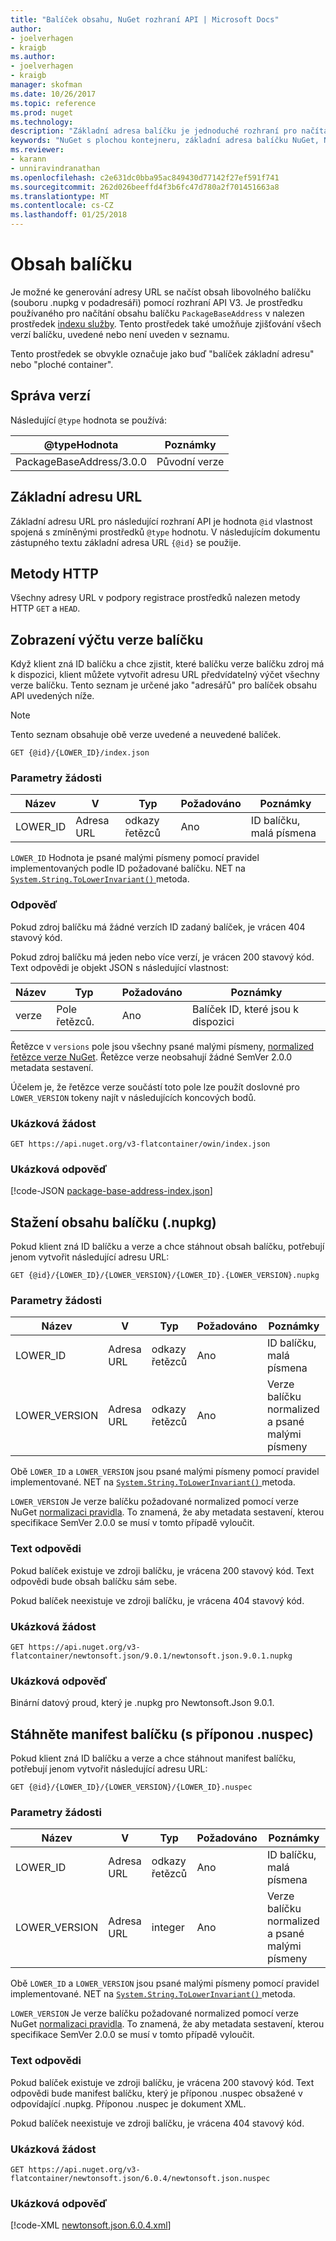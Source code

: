 ```yaml
---
title: "Balíček obsahu, NuGet rozhraní API | Microsoft Docs"
author:
- joelverhagen
- kraigb
ms.author:
- joelverhagen
- kraigb
manager: skofman
ms.date: 10/26/2017
ms.topic: reference
ms.prod: nuget
ms.technology: 
description: "Základní adresa balíčku je jednoduché rozhraní pro načítání balíčku sám sebe."
keywords: "NuGet s plochou kontejneru, základní adresa balíčku NuGet, NuGet nupkg rozhraní API, verze balíčku NuGet rozhraní API, rozhraní API NuGet neuvedené balíčky, rozhraní API NuGet stahování nuspec"
ms.reviewer:
- karann
- unniravindranathan
ms.openlocfilehash: c2e631dc0bba95ac849430d77142f27ef591f741
ms.sourcegitcommit: 262d026beeffd4f3b6fc47d780a2f701451663a8
ms.translationtype: MT
ms.contentlocale: cs-CZ
ms.lasthandoff: 01/25/2018
---
```

# <a name="package-content"></a>Obsah balíčku

Je možné ke generování adresy URL se načíst obsah libovolného balíčku (souboru .nupkg v podadresáři) pomocí rozhraní API V3. Je prostředku používaného pro načítání obsahu balíčku `PackageBaseAddress` v nalezen prostředek [indexu služby](service-index.md). Tento prostředek také umožňuje zjišťování všech verzí balíčku, uvedené nebo není uveden v seznamu.

Tento prostředek se obvykle označuje jako buď "balíček základní adresu" nebo "ploché container".

## <a name="versioning"></a>Správa verzí

Následující `@type` hodnota se používá:

@typeHodnota              | Poznámky
------------------------ | -----
PackageBaseAddress/3.0.0 | Původní verze

## <a name="base-url"></a>Základní adresu URL

Základní adresu URL pro následující rozhraní API je hodnota `@id` vlastnost spojená s zmíněnými prostředků `@type` hodnotu. V následujícím dokumentu zástupného textu základní adresa URL `{@id}` se použije.

## <a name="http-methods"></a>Metody HTTP

Všechny adresy URL v podpory registrace prostředků nalezen metody HTTP `GET` a `HEAD`.

## <a name="enumerate-package-versions"></a>Zobrazení výčtu verze balíčku

Když klient zná ID balíčku a chce zjistit, které balíčku verze balíčku zdroj má k dispozici, klient můžete vytvořit adresu URL předvídatelný výčet všechny verze balíčku. Tento seznam je určené jako "adresářů" pro balíček obsahu API uvedených níže.

> [!Note]
> Tento seznam obsahuje obě verze uvedené a neuvedené balíček.

    GET {@id}/{LOWER_ID}/index.json

### <a name="request-parameters"></a>Parametry žádosti

Název     | V     | Typ    | Požadováno | Poznámky
-------- | ------ | ------- | -------- | -----
LOWER_ID | Adresa URL    | odkazy řetězců  | Ano      | ID balíčku, malá písmena

`LOWER_ID` Hodnota je psané malými písmeny pomocí pravidel implementovaných podle ID požadované balíčku. NET na [ `System.String.ToLowerInvariant()` ](/dotnet/api/system.string.tolowerinvariant?view=netstandard-2.0#System_String_ToLowerInvariant) metoda.

### <a name="response"></a>Odpověď

Pokud zdroj balíčku má žádné verzích ID zadaný balíček, je vrácen 404 stavový kód.

Pokud zdroj balíčku má jeden nebo více verzí, je vrácen 200 stavový kód. Text odpovědi je objekt JSON s následující vlastnost:

Název     | Typ             | Požadováno | Poznámky
-------- | ---------------- | -------- | -----
verze | Pole řetězců. | Ano      | Balíček ID, které jsou k dispozici

Řetězce v `versions` pole jsou všechny psané malými písmeny, [normalized řetězce verze NuGet](../reference/package-versioning.md#normalized-version-numbers). Řetězce verze neobsahují žádné SemVer 2.0.0 metadata sestavení.

Účelem je, že řetězce verze součástí toto pole lze použít doslovné pro `LOWER_VERSION` tokeny najít v následujících koncových bodů.

### <a name="sample-request"></a>Ukázková žádost

    GET https://api.nuget.org/v3-flatcontainer/owin/index.json

### <a name="sample-response"></a>Ukázková odpověď

[!code-JSON [package-base-address-index.json](./_data/package-base-address-index.json)]

## <a name="download-package-content-nupkg"></a>Stažení obsahu balíčku (.nupkg)

Pokud klient zná ID balíčku a verze a chce stáhnout obsah balíčku, potřebují jenom vytvořit následující adresu URL:

    GET {@id}/{LOWER_ID}/{LOWER_VERSION}/{LOWER_ID}.{LOWER_VERSION}.nupkg

### <a name="request-parameters"></a>Parametry žádosti

Název          | V     | Typ   | Požadováno | Poznámky
------------- | ------ | ------ | -------- | -----
LOWER_ID      | Adresa URL    | odkazy řetězců | Ano      | ID balíčku, malá písmena
LOWER_VERSION | Adresa URL    | odkazy řetězců | Ano      | Verze balíčku normalized a psané malými písmeny

Obě `LOWER_ID` a `LOWER_VERSION` jsou psané malými písmeny pomocí pravidel implementované. NET na [ `System.String.ToLowerInvariant()` ](/dotnet/api/system.string.tolowerinvariant?view=netstandard-2.0#System_String_ToLowerInvariant) metoda.

`LOWER_VERSION` Je verze balíčku požadované normalized pomocí verze NuGet [normalizaci pravidla](../reference/package-versioning.md#normalized-version-numbers). To znamená, že aby metadata sestavení, kterou specifikace SemVer 2.0.0 se musí v tomto případě vyloučit.

### <a name="response-body"></a>Text odpovědi

Pokud balíček existuje ve zdroji balíčku, je vrácena 200 stavový kód. Text odpovědi bude obsah balíčku sám sebe.

Pokud balíček neexistuje ve zdroji balíčku, je vrácena 404 stavový kód.

### <a name="sample-request"></a>Ukázková žádost

    GET https://api.nuget.org/v3-flatcontainer/newtonsoft.json/9.0.1/newtonsoft.json.9.0.1.nupkg

### <a name="sample-response"></a>Ukázková odpověď

Binární datový proud, který je .nupkg pro Newtonsoft.Json 9.0.1.

## <a name="download-package-manifest-nuspec"></a>Stáhněte manifest balíčku (s příponou .nuspec)

Pokud klient zná ID balíčku a verze a chce stáhnout manifest balíčku, potřebují jenom vytvořit následující adresu URL:

    GET {@id}/{LOWER_ID}/{LOWER_VERSION}/{LOWER_ID}.nuspec

### <a name="request-parameters"></a>Parametry žádosti

Název          | V     | Typ    | Požadováno | Poznámky
------------- | ------ | ------- | -------- | -----
LOWER_ID      | Adresa URL    | odkazy řetězců  | Ano      | ID balíčku, malá písmena
LOWER_VERSION | Adresa URL    | integer | Ano      | Verze balíčku normalized a psané malými písmeny

Obě `LOWER_ID` a `LOWER_VERSION` jsou psané malými písmeny pomocí pravidel implementované. NET na [ `System.String.ToLowerInvariant()` ](/dotnet/api/system.string.tolowerinvariant?view=netstandard-2.0#System_String_ToLowerInvariant) metoda.

`LOWER_VERSION` Je verze balíčku požadované normalized pomocí verze NuGet [normalizaci pravidla](../reference/package-versioning.md#normalized-version-numbers). To znamená, že aby metadata sestavení, kterou specifikace SemVer 2.0.0 se musí v tomto případě vyloučit.

### <a name="response-body"></a>Text odpovědi

Pokud balíček existuje ve zdroji balíčku, je vrácena 200 stavový kód. Text odpovědi bude manifest balíčku, který je příponou .nuspec obsažené v odpovídající .nupkg. Příponou .nuspec je dokument XML.

Pokud balíček neexistuje ve zdroji balíčku, je vrácena 404 stavový kód.

### <a name="sample-request"></a>Ukázková žádost

    GET https://api.nuget.org/v3-flatcontainer/newtonsoft.json/6.0.4/newtonsoft.json.nuspec

### <a name="sample-response"></a>Ukázková odpověď

[!code-XML [newtonsoft.json.6.0.4.xml](./_data/newtonsoft.json.6.0.4.xml)]
